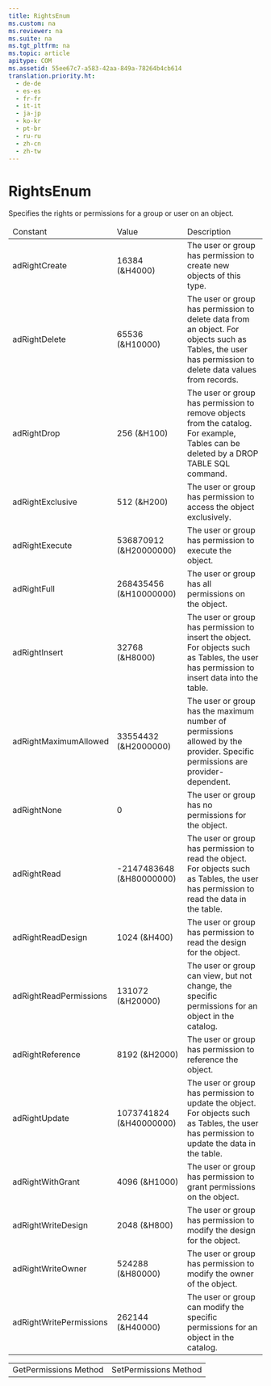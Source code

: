```yaml
---
title: RightsEnum
ms.custom: na
ms.reviewer: na
ms.suite: na
ms.tgt_pltfrm: na
ms.topic: article
apitype: COM
ms.assetid: 55ee67c7-a583-42aa-849a-78264b4cb614
translation.priority.ht: 
  - de-de
  - es-es
  - fr-fr
  - it-it
  - ja-jp
  - ko-kr
  - pt-br
  - ru-ru
  - zh-cn
  - zh-tw
---
```

# RightsEnum
<?xml version="1.0" encoding="utf-8"?>
<developerReferenceWithoutSyntaxDocument xmlns="http://ddue.schemas.microsoft.com/authoring/2003/5" xmlns:xlink="http://www.w3.org/1999/xlink" xmlns:xsi="http://www.w3.org/2001/XMLSchema-instance" xsi:schemaLocation="http://ddue.schemas.microsoft.com/authoring/2003/5 http://dduestorage.blob.core.windows.net/ddueschema/developer.xsd">
  <introduction>
    <para>Specifies the rights or permissions for a group or user on an object.</para>
  </introduction>
  <section>
    <content>
      <table xmlns:caps="http://schemas.microsoft.com/build/caps/2013/11">
        <thead>
          <tr>
            <TD>
              <para>Constant</para>
            </TD>
            <TD>
              <para>Value</para>
            </TD>
            <TD>
              <para>Description</para>
            </TD>
          </tr>
        </thead>
        <tbody>
          <tr>
            <TD>
              <para>
                <legacyBold>adRightCreate</legacyBold>             </para>
            </TD>
            <TD>
              <para>16384 (&amp;H4000)</para>
            </TD>
            <TD>
              <para>The user or group has permission to create new objects of this type.</para>
            </TD>
          </tr>
          <tr>
            <TD>
              <para>
                <legacyBold>adRightDelete</legacyBold>             </para>
            </TD>
            <TD>
              <para>65536 (&amp;H10000)</para>
            </TD>
            <TD>
              <para>The user or group has permission to delete data from an object. For objects such as <legacyBold>Tables</legacyBold>, the user has permission to delete data values from records.</para>
            </TD>
          </tr>
          <tr>
            <TD>
              <para>
                <legacyBold>adRightDrop</legacyBold>             </para>
            </TD>
            <TD>
              <para>256 (&amp;H100)</para>
            </TD>
            <TD>
              <para>The user or group has permission to remove objects from the catalog. For example, <legacyBold>Tables</legacyBold> can be deleted by a DROP TABLE SQL command.</para>
            </TD>
          </tr>
          <tr>
            <TD>
              <para>
                <legacyBold>adRightExclusive</legacyBold>             </para>
            </TD>
            <TD>
              <para>512 (&amp;H200)</para>
            </TD>
            <TD>
              <para>The user or group has permission to access the object exclusively.</para>
            </TD>
          </tr>
          <tr>
            <TD>
              <para>
                <legacyBold>adRightExecute</legacyBold>             </para>
            </TD>
            <TD>
              <para>536870912 (&amp;H20000000)</para>
            </TD>
            <TD>
              <para>The user or group has permission to execute the object.</para>
            </TD>
          </tr>
          <tr>
            <TD>
              <para>
                <legacyBold>adRightFull</legacyBold>             </para>
            </TD>
            <TD>
              <para>268435456 (&amp;H10000000)</para>
            </TD>
            <TD>
              <para>The user or group has all permissions on the object.</para>
            </TD>
          </tr>
          <tr>
            <TD>
              <para>
                <legacyBold>adRightInsert</legacyBold>             </para>
            </TD>
            <TD>
              <para>32768 (&amp;H8000)</para>
            </TD>
            <TD>
              <para>The user or group has permission to insert the object. For objects such as <legacyBold>Tables</legacyBold>, the user has permission to insert data into the table.</para>
            </TD>
          </tr>
          <tr>
            <TD>
              <para>
                <legacyBold>adRightMaximumAllowed</legacyBold>             </para>
            </TD>
            <TD>
              <para>33554432 (&amp;H2000000)</para>
            </TD>
            <TD>
              <para>The user or group has the maximum number of permissions allowed by the provider. Specific permissions are provider-dependent.</para>
            </TD>
          </tr>
          <tr>
            <TD>
              <para>
                <legacyBold>adRightNone</legacyBold>             </para>
            </TD>
            <TD>
              <para>0</para>
            </TD>
            <TD>
              <para>The user or group has no permissions for the object.</para>
            </TD>
          </tr>
          <tr>
            <TD>
              <para>
                <legacyBold>adRightRead</legacyBold>             </para>
            </TD>
            <TD>
              <para>-2147483648 (&amp;H80000000)</para>
            </TD>
            <TD>
              <para>The user or group has permission to read the object. For objects such as <legacyLink xlink:href="a6d74000-0828-49ba-850a-63da865f8802">Tables</legacyLink>, the user has permission to read the data in the table.</para>
            </TD>
          </tr>
          <tr>
            <TD>
              <para>
                <legacyBold>adRightReadDesign</legacyBold>             </para>
            </TD>
            <TD>
              <para>1024 (&amp;H400)</para>
            </TD>
            <TD>
              <para>The user or group has permission to read the design for the object.</para>
            </TD>
          </tr>
          <tr>
            <TD>
              <para>
                <legacyBold>adRightReadPermissions</legacyBold>             </para>
            </TD>
            <TD>
              <para>131072 (&amp;H20000)</para>
            </TD>
            <TD>
              <para>The user or group can view, but not change, the specific permissions for an object in the catalog.</para>
            </TD>
          </tr>
          <tr>
            <TD>
              <para>
                <legacyBold>adRightReference</legacyBold>             </para>
            </TD>
            <TD>
              <para>8192 (&amp;H2000)</para>
            </TD>
            <TD>
              <para>The user or group has permission to reference the object.</para>
            </TD>
          </tr>
          <tr>
            <TD>
              <para>
                <legacyBold>adRightUpdate</legacyBold>             </para>
            </TD>
            <TD>
              <para>1073741824 (&amp;H40000000)</para>
            </TD>
            <TD>
              <para>The user or group has permission to update the object. For objects such as <legacyBold>Tables</legacyBold>, the user has permission to update the data in the table.</para>
            </TD>
          </tr>
          <tr>
            <TD>
              <para>
                <legacyBold>adRightWithGrant</legacyBold>             </para>
            </TD>
            <TD>
              <para>4096 (&amp;H1000)</para>
            </TD>
            <TD>
              <para>The user or group has permission to grant permissions on the object.</para>
            </TD>
          </tr>
          <tr>
            <TD>
              <para>
                <legacyBold>adRightWriteDesign</legacyBold>             </para>
            </TD>
            <TD>
              <para>2048 (&amp;H800)</para>
            </TD>
            <TD>
              <para>The user or group has permission to modify the design for the object.</para>
            </TD>
          </tr>
          <tr>
            <TD>
              <para>
                <legacyBold>adRightWriteOwner</legacyBold>             </para>
            </TD>
            <TD>
              <para>524288 (&amp;H80000)</para>
            </TD>
            <TD>
              <para>The user or group has permission to modify the owner of the object.</para>
            </TD>
          </tr>
          <tr>
            <TD>
              <para>
                <legacyBold>adRightWritePermissions</legacyBold>             </para>
            </TD>
            <TD>
              <para>262144 (&amp;H40000)</para>
            </TD>
            <TD>
              <para>The user or group can modify the specific permissions for an object in the catalog.</para>
            </TD>
          </tr>
        </tbody>
      </table>
    </content>
  </section>
  <section>
    <title>Applies To</title>
    <content>
      <table xmlns:caps="http://schemas.microsoft.com/build/caps/2013/11">
        <tbody>
          <tr>
            <TD>
              <para>
                <link xlink:href="df201c1f-c76a-465d-98f0-83b7fc36e6e3">GetPermissions Method</link>
              </para>
            </TD>
            <TD>
              <para>
                <link xlink:href="b7f925d7-b05c-4376-bb49-f8d2c17b8b24">SetPermissions Method</link>
              </para>
            </TD>
          </tr>
        </tbody>
      </table>
    </content>
  </section>
  <relatedTopics />
</developerReferenceWithoutSyntaxDocument>